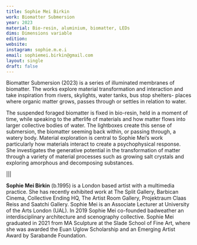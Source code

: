 ```yaml
---
title: Sophie Mei Birkin
work: Biomatter Submersion
year: 2023
material: Bio-resin, aluminium, biomatter, LEDs
dims: Dimensions variable
edition:
website:
instagram: sophie.m.e.i
email: sophiemei.birkin@gmail.com
layout: single
draft: false
---
```


Biomatter Submersion (2023) is a series of  illuminated membranes of biomatter. The works explore material transformation and interaction and take inspiration from rivers, skylights, water tanks, bus stop shelters- places where organic matter grows, passes through or settles in relation to water.

The  suspended foraged biomatter is fixed in bio-resin, held in a moment of time, while speaking to the afterlife of materials and how matter flows into larger collective bodies of water. The lightboxes create this sense of submersion, the biomatter seeming back within, or passing through, a watery body. Material exploration is central to Sophie Mei’s work particularly how materials interact to create a psychophysical response. She investigates the generative potential in the transformation of matter through a variety of material processes such as growing salt crystals and exploring amorphous and decomposing substances.

|||

<b>Sophie Mei Birkin</b> (b.1995) is a London based artist with a multimedia practice. She has recently exhibited work at The Split Gallery, Barbican Cinema, Collective Ending HQ, The Artist Room Gallery, Projektraum Claas Reiss and Saatchi Gallery. Sophie Mei is an Associate Lecturer at University of the Arts London (UAL). In 2019 Sophie Mei co-founded badweather an interdisciplinary architecture and scenography collective. Sophie Mei graduated in 2021 from MA Sculpture at the Slade School of Fine Art, where she was awarded the Euan Uglow Scholarship and an Emerging Artist Award by Sarabande Foundation. 
